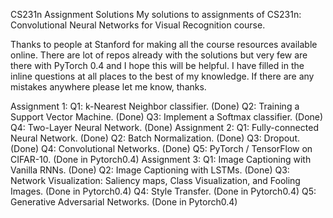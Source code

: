 CS231n Assignment Solutions
My solutions to assignments of CS231n: Convolutional Neural Networks for Visual Recognition course.

Thanks to people at Stanford for making all the course resources available online. There are lot of repos already with the solutions but very few are there with PyTorch 0.4 and I hope this will be helpful. I have filled in the inline questions at all places to the best of my knowledge. If there are any mistakes anywhere please let me know, thanks.

Assignment 1:
Q1: k-Nearest Neighbor classifier. (Done)
Q2: Training a Support Vector Machine. (Done)
Q3: Implement a Softmax classifier. (Done)
Q4: Two-Layer Neural Network. (Done)
Assignment 2:
Q1: Fully-connected Neural Network. (Done)
Q2: Batch Normalization. (Done)
Q3: Dropout. (Done)
Q4: Convolutional Networks. (Done)
Q5: PyTorch / TensorFlow on CIFAR-10. (Done in Pytorch0.4)
Assignment 3:
Q1: Image Captioning with Vanilla RNNs. (Done)
Q2: Image Captioning with LSTMs. (Done)
Q3: Network Visualization: Saliency maps, Class Visualization, and Fooling Images. (Done in Pytorch0.4)
Q4: Style Transfer. (Done in Pytorch0.4)
Q5: Generative Adversarial Networks. (Done in Pytorch0.4)
